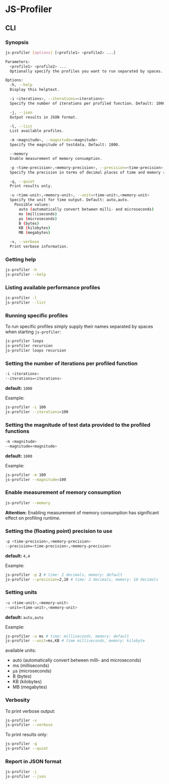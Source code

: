 # JS-Profiler

## CLI

### Synopsis

```bash
js-profiler [options] [<profile1> <profile2> ...]

Parameters:
  <profile1> <profile2> ...
  Optionally specify the profiles you want to run separated by spaces.

Options:
  -h, --help
  Display this helptext.

  -i <iterations>, --iterations=<iterations>
  Specify the number of iterations per profiled function. Default: 1000.

  -j, --json
  Output results in JSON format.

  -l, --list
  List available profiles.

  -m <magnitude>, --magnitude=<magnitude>
  Specify the magnitude of testdata. Default: 1000.

  --memory
  Enable measurement of memory consumption.

  -p <time-precision>,<memory-precision>, --precision=<time-precision>,<memory-precision>
  Specify the precision in terms of decimal places of time and memory results. Default: 4 decimals.

  -q, --quiet
  Print results only.

  -u <time-unit>,<memory-unit>, --unit=<time-unit>,<memory-unit>
  Specify the unit for time output. Default: auto,auto.
    Possible values:
      auto (automatically convert between milli- and microseconds)
      ms (milliseconds)
      µs (microseconds)
      B (bytes)
      KB (kilobytes)
      MB (megabytes)

  -v, --verbose
  Print verbose information.
```

### Getting help

```bash
js-profiler -h
js-profiler --help
```

### Listing available performance profiles

```bash
js-profiler -l
js-profiler --list
```

### Running specific profiles

To run specific profiles simply supply their names separated by spaces when starting `js-profiler`:

```bash
js-profiler loops
js-profiler recursion
js-profiler loops recursion
```

### Setting the number of iterations per profiled function

```bash
-i <iterations>
--iterations=<iterations>
```

**default:** `1000`

Example:

```bash
js-profiler -i 100
js-profiler --iterations=100
```

### Setting the magnitude of test data provided to the profiled functions

```bash
-m <magnitude>
--magnitude=<magnitude>
```

**default:** `1000`

Example:

```bash
js-profiler -m 100
js-profiler --magnitude=100
  ```

### Enable measurement of memory consumption

```bash
js-profiler --memory
```

**Attention:** Enabling measurement of memory consumption has significant effect on profiling runtime.


### Setting the (floating point) precision to use

```bash
-p <time-precision>,<memory-precision>
--precision=<time-precision>,<memory-precision>
```

**default:** `4,4`

Example:

```bash
js-profiler -p 2 # time: 2 decimals, memory: default
js-profiler --precision=2,10 # time: 2 decimals, memory: 10 decimals
```

### Setting units

```bash
-u <time-unit>,<memory-unit>
--unit=<time-unit>,<memory-unit>
```

**default:** `auto,auto`

Example:

```bash
js-profiler -u ms # time: milliseconds, memory: default
js-profiler --unit=ms,KB # time milliseconds, memory: kilobyte
```

available units:

* auto (automatically convert between milli- and microseconds)
* ms (milliseconds)
* µs (microseconds)
* B (bytes)
* KB (kilobytes)
* MB (megabytes)

### Verbosity

To print verbose output:

```bash
js-profiler -v
js-profiler --verbose
```

To print results only:

```bash
js-profiler -q
js-profiler --quiet
```

### Report in JSON format

```bash
js-profiler -j
js-profiler --json
```
